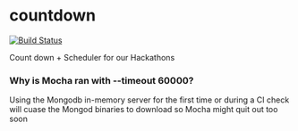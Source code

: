 # countdown

[![Build Status](https://travis-ci.com/CovHackSoc/countdown.svg?branch=master)](https://travis-ci.com/CovHackSoc/countdown)

Count down + Scheduler for our Hackathons

### Why is Mocha ran with --timeout 60000?
Using the Mongodb in-memory server for the first time or during a CI check will cuase the Mongod binaries to download so Mocha might quit out too soon
